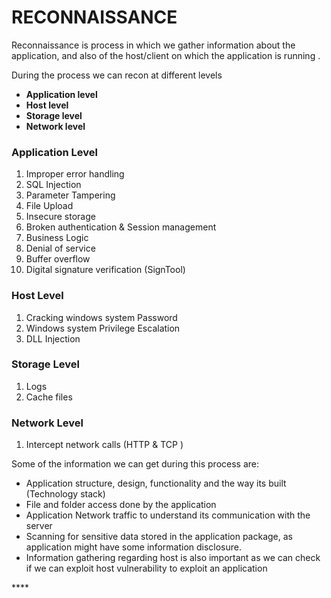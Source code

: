 # RECONNAISSANCE

Reconnaissance is process in which we gather information about the application, and also of the host/client on which the application is running . 

During the process we can recon at different levels

* **Application level**
* **Host level**
* **Storage level**
* **Network level**

### Application Level

1. Improper error handling
2. SQL Injection
3. Parameter Tampering
4. File Upload
5. Insecure storage
6. Broken authentication & Session management
7. Business Logic
8. Denial of service
9. Buffer overflow 
10. Digital signature verification \(SignTool\)

### Host Level 

1. Cracking windows system Password
2. Windows system  Privilege Escalation
3. DLL Injection

### Storage Level 

1. Logs
2. Cache files 

### Network Level

1. Intercept network calls \(HTTP & TCP \)

Some of the information we can get during this process are:

* Application structure,  design, functionality and the way its built \(Technology stack\)
* File and folder access done by the application
* Application Network traffic to understand its communication with the server
* Scanning for sensitive data stored in the application package, as application might have some information disclosure.
* Information gathering regarding host is also important as we can check if we can exploit host vulnerability to exploit an application

\*\*\*\*

